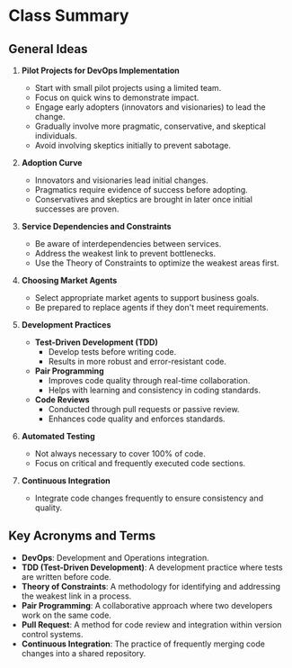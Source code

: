 # Class Summary

## General Ideas

1. **Pilot Projects for DevOps Implementation**
   - Start with small pilot projects using a limited team.
   - Focus on quick wins to demonstrate impact.
   - Engage early adopters (innovators and visionaries) to lead the change.
   - Gradually involve more pragmatic, conservative, and skeptical individuals.
   - Avoid involving skeptics initially to prevent sabotage.

2. **Adoption Curve**
   - Innovators and visionaries lead initial changes.
   - Pragmatics require evidence of success before adopting.
   - Conservatives and skeptics are brought in later once initial successes are proven.

3. **Service Dependencies and Constraints**
   - Be aware of interdependencies between services.
   - Address the weakest link to prevent bottlenecks.
   - Use the Theory of Constraints to optimize the weakest areas first.

4. **Choosing Market Agents**
   - Select appropriate market agents to support business goals.
   - Be prepared to replace agents if they don't meet requirements.

5. **Development Practices**
   - **Test-Driven Development (TDD)**
     - Develop tests before writing code.
     - Results in more robust and error-resistant code.
   - **Pair Programming**
     - Improves code quality through real-time collaboration.
     - Helps with learning and consistency in coding standards.
   - **Code Reviews**
     - Conducted through pull requests or passive review.
     - Enhances code quality and enforces standards.

6. **Automated Testing**
   - Not always necessary to cover 100% of code.
   - Focus on critical and frequently executed code sections.

7. **Continuous Integration**
   - Integrate code changes frequently to ensure consistency and quality.

## Key Acronyms and Terms

- **DevOps**: Development and Operations integration.
- **TDD (Test-Driven Development)**: A development practice where tests are written before code.
- **Theory of Constraints**: A methodology for identifying and addressing the weakest link in a process.
- **Pair Programming**: A collaborative approach where two developers work on the same code.
- **Pull Request**: A method for code review and integration within version control systems.
- **Continuous Integration**: The practice of frequently merging code changes into a shared repository.

